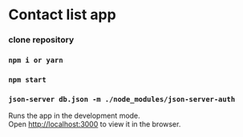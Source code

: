 # Contact list app

### clone repository

### `npm i or yarn`

### `npm start`

### `json-server db.json -m ./node_modules/json-server-auth`

Runs the app in the development mode.\
Open [http://localhost:3000](http://localhost:3000) to view it in the browser.
